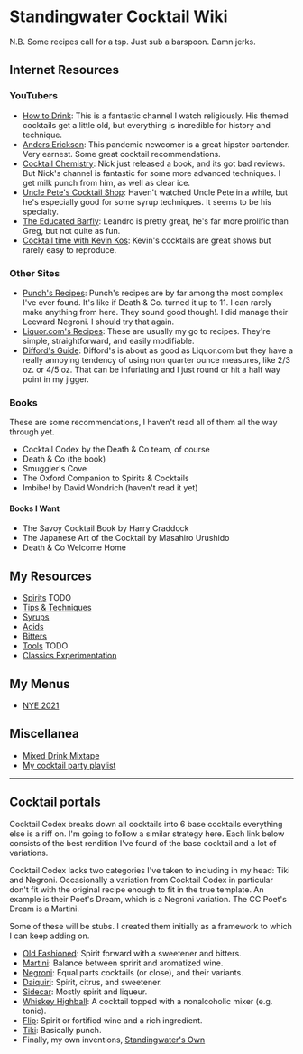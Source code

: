# Standingwater Cocktail Wiki

N.B. Some recipes call for a tsp. Just sub a barspoon. Damn jerks.

## Internet Resources

### YouTubers

- [How to Drink](https://www.youtube.com/channel/UCioZY1p0bZ4Xt-yodw8_cBQ): This
  is a fantastic channel I watch religiously. His themed cocktails get a little
  old, but everything is incredible for history and technique.
- [Anders Erickson](https://www.youtube.com/channel/UCEK-PgJHg4Jupi7k7re0qGg):
  This pandemic newcomer is a great hipster bartender. Very earnest. Some great
  cocktail recommendations.
- [Cocktail Chemistry](https://www.youtube.com/channel/UC-o0CfpOyFJOfyWKtqS1hZQ):
  Nick just released a book, and its got bad reviews. But Nick's channel is
  fantastic for some more advanced techniques. I get milk punch from him, as
  well as clear ice.
- [Uncle Pete's Cocktail Shop](https://www.youtube.com/channel/UC_zC2hf2HmYJIu7acB1MeSw):
  Haven't watched Uncle Pete in a while, but he's especially good for some syrup
  techniques. It seems to be his specialty.
- [The Educated Barfly](https://www.youtube.com/channel/UCu9ArHUJZadlhwt3Jt0tqgA):
  Leandro is pretty great, he's far more prolific than Greg, but not quite as
  fun.
- [Cocktail time with Kevin Kos](https://www.youtube.com/channel/UCEiui9T4ZYx8K8nuZ5YFSTw):
  Kevin's cocktails are great shows but rarely easy to reproduce.

### Other Sites

- [Punch's Recipes](https://punchdrink.com/recipes/): Punch's recipes are by far
  among the most complex I've ever found. It's like if Death \& Co. turned it up
  to 11. I can rarely make anything from here. They sound good though!. I did
  manage their Leeward Negroni. I should try that again.
- [Liquor.com's Recipes](https://www.liquor.com/cocktail-and-other-recipes-4779343):
  These are usually my go to recipes. They're simple, straightforward, and
  easily modifiable.
- [Difford's Guide](https://www.diffordsguide.com): Difford's is about as good as
  Liquor.com but they have a really annoying tendency of using non quarter ounce
  measures, like 2/3 oz. or 4/5 oz. That can be infuriating and I just round or
  hit a half way point in my jigger.

### Books

These are some recommendations, I haven't read all of them all the way through
yet.

- Cocktail Codex by the Death & Co team, of course
- Death & Co (the book)
- Smuggler's Cove
- The Oxford Companion to Spirits & Cocktails
- Imbibe! by David Wondrich (haven't read it yet)

#### Books I Want

- The Savoy Cocktail Book by Harry Craddock
- The Japanese Art of the Cocktail by Masahiro Urushido
- Death & Co Welcome Home

## My Resources

- [Spirits](spirits.md) TODO
- [Tips & Techniques](techniques.md)
- [Syrups](syrups.md)
- [Acids](acids.md)
- [Bitters](bitters.md)
- [Tools](tools.md) TODO
- [Classics Experimentation](classics.md)

## My Menus

- [NYE 2021](menus/nye2021.pdf)

## Miscellanea

- [Mixed Drink Mixtape](https://open.spotify.com/user/izmapwt2cakyycohkmxoi1su8)
- [My cocktail party playlist](https://open.spotify.com/playlist/1dUdA7pxOurugE2WktN5OY)

---

## Cocktail portals

Cocktail Codex breaks down all cocktails into 6 base cocktails everything else
is a riff on. I'm going to follow a similar strategy here. Each link below
consists of the best rendition I've found of the base cocktail and a lot of
variations.

Cocktail Codex lacks two categories I've taken to including in my head: Tiki and
Negroni. Occasionally a variation from Cocktail Codex in particular don't fit
with the original recipe enough to fit in the true template. An example is their
Poet's Dream, which is a Negroni variation. The CC Poet's Dream is a Martini.

Some of these will be stubs. I created them initially as a framework to which I
can keep adding on.

- [Old Fashioned](old_fashioned.md): Spirit forward with a sweetener and
  bitters.
- [Martini](martini.md): Balance between spririt and aromatized wine.
- [Negroni](negroni.md): Equal parts cocktails (or close), and their variants.
- [Daiquiri](daiquiri.md): Spirit, citrus, and sweetener.
- [Sidecar](sidecar.md): Mostly spirit and liqueur.
- [Whiskey Highball](highball.md): A cocktail topped with a nonalcoholic mixer
  (e.g. tonic).
- [Flip](flip.md): Spirit or fortified wine and a rich ingredient.
- [Tiki](tiki.md): Basically punch.
- Finally, my own inventions, [Standingwater's Own](standingwaters_own.md)
